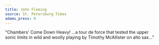 ```yaml
---
title: John Fleming
source: St. Petersburg Times
adams_press: 0
---
```

"Chambers' Come Down Heavy! ...a tour de force that tested the upper sonic limits in wild and woolly playing by Timothy McAllister on alto sax..."